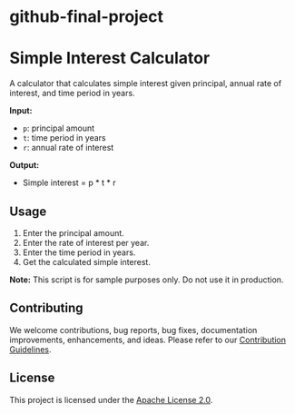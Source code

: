# github-final-project
# Simple Interest Calculator

A calculator that calculates simple interest given principal, annual rate of interest, and time period in years.

**Input:**
- `p`: principal amount
- `t`: time period in years
- `r`: annual rate of interest

**Output:**
- Simple interest = p * t * r

## Usage
1. Enter the principal amount.
2. Enter the rate of interest per year.
3. Enter the time period in years.
4. Get the calculated simple interest.

**Note:** This script is for sample purposes only. Do not use it in production.

## Contributing
We welcome contributions, bug reports, bug fixes, documentation improvements, enhancements, and ideas. Please refer to our [Contribution Guidelines](CONTRIBUTING.md).

## License
This project is licensed under the [Apache License 2.0](LICENSE.md).
